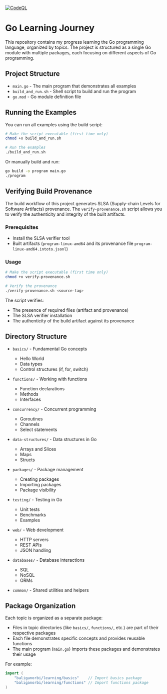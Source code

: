 [![CodeQL](https://github.com/baliganorbi/go-learning/actions/workflows/github-code-scanning/codeql/badge.svg)](https://github.com/baliganorbi/go-learning/actions/workflows/github-code-scanning/codeql)

# Go Learning Journey

This repository contains my progress learning the Go programming language, organized by topics. The project is structured as a single Go module with multiple packages, each focusing on different aspects of Go programming.

## Project Structure

- `main.go` - The main program that demonstrates all examples
- `build_and_run.sh` - Shell script to build and run the program
- `go.mod` - Go module definition file

## Running the Examples

You can run all examples using the build script:

```bash
# Make the script executable (first time only)
chmod +x build_and_run.sh

# Run the examples
./build_and_run.sh
```

Or manually build and run:

```bash
go build -o program main.go
./program
```

## Verifying Build Provenance

The build workflow of this project generates SLSA (Supply-chain Levels for Software Artifacts) provenance. The `verify-provenance.sh` script allows you to verify the authenticity and integrity of the built artifacts.

### Prerequisites
- Install the SLSA verifier tool
- Built artifacts (`program-linux-amd64` and its provenance file `program-linux-amd64.intoto.jsonl`)

### Usage

```bash
# Make the script executable (first time only)
chmod +x verify-provenance.sh

# Verify the provenance
./verify-provenance.sh <source-tag>
```

The script verifies:
- The presence of required files (artifact and provenance)
- The SLSA verifier installation
- The authenticity of the build artifact against its provenance

## Directory Structure

- `basics/` - Fundamental Go concepts
  - Hello World
  - Data types
  - Control structures (if, for, switch)
  
- `functions/` - Working with functions
  - Function declarations
  - Methods
  - Interfaces
  
- `concurrency/` - Concurrent programming
  - Goroutines
  - Channels
  - Select statements
  
- `data-structures/` - Data structures in Go
  - Arrays and Slices
  - Maps
  - Structs
  
- `packages/` - Package management
  - Creating packages
  - Importing packages
  - Package visibility
  
- `testing/` - Testing in Go
  - Unit tests
  - Benchmarks
  - Examples
  
- `web/` - Web development
  - HTTP servers
  - REST APIs
  - JSON handling
  
- `databases/` - Database interactions
  - SQL
  - NoSQL
  - ORMs
  
- `common/` - Shared utilities and helpers

## Package Organization

Each topic is organized as a separate package:

- Files in topic directories (like `basics/`, `functions/`, etc.) are part of their respective packages
- Each file demonstrates specific concepts and provides reusable functions
- The main program (`main.go`) imports these packages and demonstrates their usage

For example:
```go
import (
    "baliganorbi/learning/basics"    // Import basics package
    "baliganorbi/learning/functions" // Import functions package
)
```